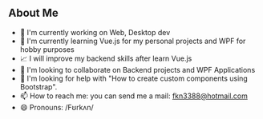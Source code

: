 ## About Me

- 🔭 I'm currently working on Web, Desktop dev
- 🌱 I'm currently learning Vue.js for my personal projects and WPF for hobby purposes
- 📈 I will improve my backend skills after learn Vue.js
- 👯 I'm looking to collaborate on Backend projects and WPF Applications
- 🤔 I'm looking for help with "How to create custom components using Bootstrap". 
- 📫 How to reach me: you can send me a mail: fkn3388@hotmail.com 
- 😄 Pronouns: /Fʊrkʌn/



